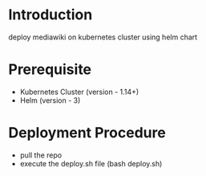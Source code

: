 # Introduction
deploy mediawiki on kubernetes cluster using helm chart

# Prerequisite
- Kubernetes Cluster (version - 1.14+)
- Helm (version - 3)

# Deployment Procedure
- pull the repo
- execute the deploy.sh file (bash deploy.sh)
